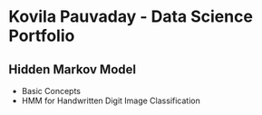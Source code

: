 # Kovila Pauvaday - Data Science Portfolio
## Hidden Markov Model
- Basic Concepts
- HMM for Handwritten Digit Image Classification
